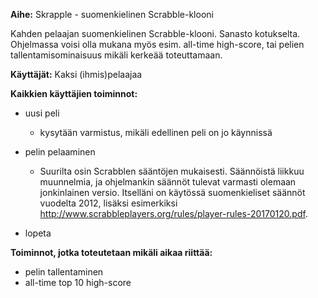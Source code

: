 **Aihe:** Skrapple - suomenkielinen Scrabble-klooni

Kahden pelaajan suomenkielinen Scrabble-klooni. Sanasto kotukselta. Ohjelmassa voisi olla mukana myös esim. all-time high-score, tai pelien tallentamisominaisuus mikäli kerkeää toteuttamaan.

**Käyttäjät:** Kaksi (ihmis)pelaajaa

**Kaikkien käyttäjien toiminnot:**
* uusi peli
  * kysytään varmistus, mikäli edellinen peli on jo käynnissä

* pelin pelaaminen
  * Suurilta osin Scrabblen sääntöjen mukaisesti. Säännöistä liikkuu muunnelmia, ja ohjelmankin säännöt tulevat varmasti olemaan jonkinlainen versio. Itselläni on käytössä suomenkieliset säännöt vuodelta 2012, lisäksi esimerkiksi http://www.scrabbleplayers.org/rules/player-rules-20170120.pdf.
* lopeta

**Toiminnot, jotka toteutetaan mikäli aikaa riittää:**

* pelin tallentaminen
* all-time top 10 high-score
